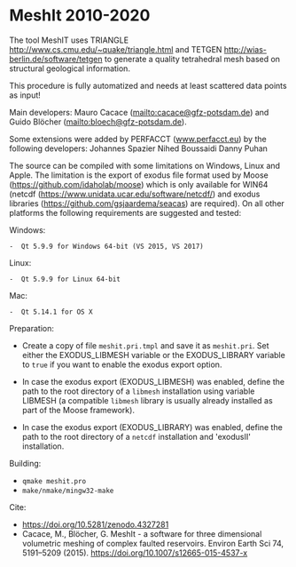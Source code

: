 MeshIt 2010-2020
================

The tool MeshIT uses TRIANGLE <http://www.cs.cmu.edu/~quake/triangle.html> and
TETGEN <http://wias-berlin.de/software/tetgen> to generate a quality
tetrahedral mesh based on structural geological information.

This procedure is fully automatized and needs at least scattered data points
as input!

Main developers: Mauro Cacace (<mailto:cacace@gfz-potsdam.de>) and
                 Guido Blöcher (<mailto:bloech@gfz-potsdam.de>).

Some extensions were added by PERFACCT (www.perfacct.eu) by the following developers:
				Johannes Spazier
				Nihed Boussaidi
				Danny Puhan

The source can be compiled with some limitations on Windows, Linux and Apple.
The limitation is the export of exodus file format used by Moose (https://github.com/idaholab/moose) which is only
available for WIN64 (netcdf (https://www.unidata.ucar.edu/software/netcdf/) and exodus libraries (https://github.com/gsjaardema/seacas) are required). On all other
platforms the following requirements are suggested and tested:

Windows:

    -  Qt 5.9.9 for Windows 64-bit (VS 2015, VS 2017)

Linux:

    -  Qt 5.9.9 for Linux 64-bit

Mac:

    -  Qt 5.14.1 for OS X

Preparation:
*	Create a copy of file `meshit.pri.tmpl` and save it as `meshit.pri`.
	Set either the EXODUS_LIBMESH variable or the EXODUS_LIBRARY variable
	to `true` if you want to enable the exodus export option.

*	In case the exodus export (EXODUS_LIBMESH) was enabled, define the path
	to the root directory of a `libmesh` installation using variable LIBMESH
	(a compatible `libmesh` library is usually already installed as part of the Moose framework).

*	In case the exodus export (EXODUS_LIBRARY) was enabled, define the path
	to the root directory of a `netcdf` installation and 'exodusII' installation.

Building:
*  `qmake meshit.pro`
*  `make/nmake/mingw32-make`

Cite:
*	https://doi.org/10.5281/zenodo.4327281
*	Cacace, M., Blöcher, G. MeshIt - a software for three dimensional volumetric meshing of complex faulted reservoirs. Environ Earth Sci 74, 5191–5209 (2015). https://doi.org/10.1007/s12665-015-4537-x
